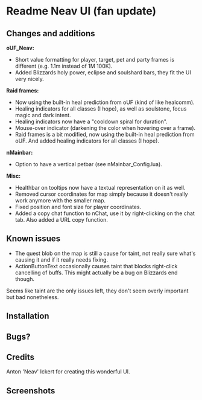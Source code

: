 # Readme Neav UI (fan update)

## Changes and additions

**oUF_Neav:**

- Short value formatting for player, target, pet and party frames is different (e.g. 1.1m instead of 1M 100K).
- Added Blizzards holy power, eclipse and soulshard bars, they fit the UI very nicely.

**Raid frames:**

- Now using the built-in heal prediction from oUF (kind of like healcomm).
- Healing indicators for all classes (I hope), as well as soulstone, focus magic and dark intent.
- Healing indicators now have a "cooldown spiral for duration".
- Mouse-over indicator (darkening the color when hovering over a frame).
- Raid frames is a bit modified, now using the built-in heal prediction from oUF. And added healing indicators for all classes (I hope).

**nMainbar:**

- Option to have a vertical petbar (see nMainbar_Config.lua).

**Misc:**

- Healthbar on tooltips now have a textual representation on it as well.
- Removed cursor coordinates for map simply because it doesn't really work anymore with the smaller map.
- Fixed position and font size for player coordinates.
- Added a copy chat function to nChat, use it by right-clicking on the chat tab. Also added a URL copy function.

## Known issues

- The quest blob on the map is still a cause for taint, not really sure what's causing it and if it really needs fixing.
- ActionButtonText occasionally causes taint that blocks right-click cancelling of buffs. This might actually be a bug on Blizzards end though.

Seems like taint are the only issues left, they don't seem overly important but bad nonetheless.


## Installation

## Bugs?

## Credits
Anton 'Neav' Ickert for creating this wonderful UI.

## Screenshots
